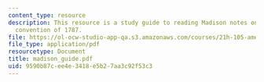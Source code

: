 ```yaml
---
content_type: resource
description: This resource is a study guide to reading Madison notes on the federal
  convention of 1787.
file: https://ol-ocw-studio-app-qa.s3.amazonaws.com/courses/21h-105-american-classics-spring-2006/9590b87cee4e3418e5b27aa3c92f53c3_madison_guide.pdf
file_type: application/pdf
resourcetype: Document
title: madison_guide.pdf
uid: 9590b87c-ee4e-3418-e5b2-7aa3c92f53c3
---
```

